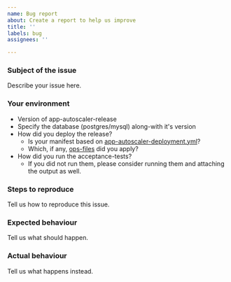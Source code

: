 ```yaml
---
name: Bug report
about: Create a report to help us improve
title: ''
labels: bug
assignees: ''

---
```


### Subject of the issue
Describe your issue here.

### Your environment
* Version of app-autoscaler-release
* Specify the database (postgres/mysql) along-with it's version
* How did you deploy the release? 
  * Is your manifest based on [app-autoscaler-deployment.yml](https://github.com/cloudfoundry/app-autoscaler-release/blob/main/templates/app-autoscaler-deployment.yml)?
  * Which, if any, [ops-files](https://github.com/cloudfoundry/app-autoscaler-release/tree/main/example/operation) did you apply?
* How did you run the acceptance-tests?
  * If you did not run them, please consider running them and attaching the output as well.

### Steps to reproduce
Tell us how to reproduce this issue.

### Expected behaviour
Tell us what should happen.

### Actual behaviour
Tell us what happens instead.
